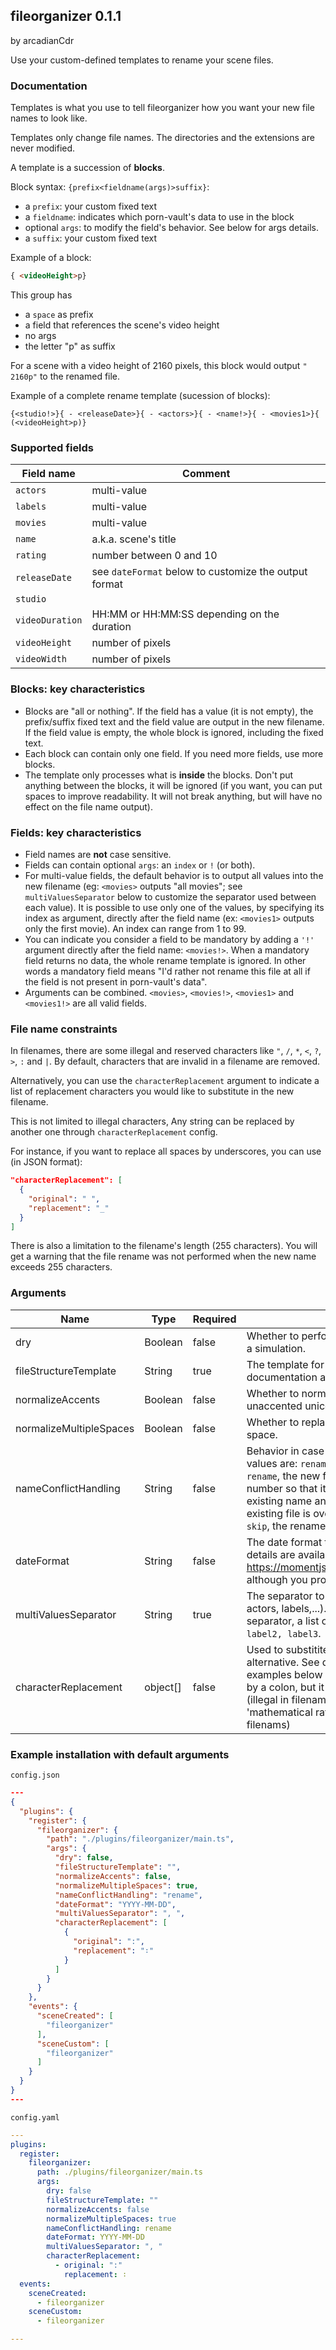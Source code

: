 ## fileorganizer 0.1.1

by arcadianCdr

Use your custom-defined templates to rename your scene files.

### Documentation

Templates is what you use to tell fileorganizer how you want your new file names to look like.

Templates only change file names. The directories and the extensions are never modified.

A template is a succession of __blocks__.

Block syntax: `{prefix<fieldname(args)>suffix}`:

- a `prefix`: your custom fixed text
- a `fieldname`: indicates which porn-vault's data to use in the block
- optional `args`: to modify the field's behavior. See below for args details.  
- a `suffix`: your custom fixed text

Example of a block:

```html
{ <videoHeight>p}
```

This group has

- a `space` as prefix
- a field that references the scene's video height
- no args
- the letter "p" as suffix

For a scene with a video height of 2160 pixels, this block would output `" 2160p"` to the renamed file.

Example of a complete rename template (sucession of blocks):

```
{<studio!>}{ - <releaseDate>}{ - <actors>}{ - <name!>}{ - <movies1>}{ (<videoHeight>p)}
```

### Supported fields

| Field name          | Comment                |
| ------------------- | ------------------- |
| `actors`            | multi-value |
| `labels`            | multi-value |
| `movies`            | multi-value |
| `name`              | a.k.a. scene's title |
| `rating`            | number between 0 and 10 |
| `releaseDate`       | see `dateFormat` below to customize the output format |
| `studio`            | |
| `videoDuration`     | HH:MM or HH:MM:SS depending on the duration |
| `videoHeight`       | number of pixels |
| `videoWidth`        | number of pixels |

### Blocks: key characteristics

- Blocks are "all or nothing". If the field has a value (it is not empty), the prefix/suffix fixed text and the field value are output in the new filename. If the field value is empty, the whole block is ignored, including the fixed text.
- Each block can contain only one field. If you need more fields, use more blocks.
- The template only processes what is __inside__ the blocks. Don't put anything between the blocks, it will be ignored (if you want, you can put spaces to improve readability. It will not break anything, but will have no effect on the file name output). 

### Fields: key characteristics

- Field names are __not__ case sensitive.
- Fields can contain optional `args`: an `index` or `!` (or both). 
- For multi-value fields, the default behavior is to output all values into the new filename (eg: `<movies>` outputs "all movies"; see `multiValuesSeparator` below to customize the separator used between each value). It is possible to use only one of the values, by specifying its index as argument, directly after the field name (ex: `<movies1>` outputs only the first movie). An index can range from 1 to 99.
- You can indicate you consider a field to be mandatory by adding a `'!'` argument directly after the field name: `<movies!>`. When a mandatory field returns no data, the whole rename template is ignored. In other words a mandatory field means "I'd rather not rename this file at all if the field is not present in porn-vault's data".
- Arguments can be combined. `<movies>`, `<movies!>`, `<movies1>` and `<movies1!>` are all valid fields.

### File name constraints

In filenames, there are some illegal and reserved characters like `"`, `/`, `*`, `<`, `?`, `>`, `:` and `|`.  By default, characters that are invalid in a filename are removed.

Alternatively, you can use the `characterReplacement` argument to indicate a list of replacement characters you would like to substitute in the new filename. 

This is not limited to illegal characters, Any string can be replaced by another one through `characterReplacement` config.

For instance, if you want to replace all spaces by underscores, you can use (in JSON format):

```json
"characterReplacement": [
  {
    "original": " ",
    "replacement": "_"
  }
]
```

There is also a limitation to the filename's length (255 characters). You will get a warning that the file rename was not performed when the new name exceeds 255 characters.


### Arguments

| Name                    | Type     | Required | Description                                                                                                                                                                                                                                                                                                                          |
| ----------------------- | -------- | -------- | ------------------------------------------------------------------------------------------------------------------------------------------------------------------------------------------------------------------------------------------------------------------------------------------------------------------------------------ |
| dry                     | Boolean  | false    | Whether to perform the rename operation or just a simulation.                                                                                                                                                                                                                                                                        |
| fileStructureTemplate   | String   | true     | The template for the new name. See documentation above for details.                                                                                                                                                                                                                                                                  |
| normalizeAccents        | Boolean  | false    | Whether to normalize file names and path to unaccented unicode.                                                                                                                                                                                                                                                                      |
| normalizeMultipleSpaces | Boolean  | false    | Whether to replace multiple spaces with a single space.                                                                                                                                                                                                                                                                              |
| nameConflictHandling    | String   | false    | Behavior in case of name conflicts. Possible values are: `rename`, `overwrite` and `skip`. With `rename`, the new filename is suffixed with a number so that it does not conflict with an existing name anymore. With `overwrite`, the existing file is overriden by the renamed one. For `skip`, the rename operation is cancelled. |
| dateFormat              | String   | false    | The date format to use in file names. The full details are available at https://momentjs.com/docs/#/displaying/format/ although you probably just need `YYYY`, `MM` and `DD`.                                                                                                                                                        |
| multiValuesSeparator    | String   | true     | The separator to use for multiple values (like actors, labels,...). For instance, with a `', '` as separator, a list of 3 labels will look like: `label1, label2, label3`.                                                                                                                                                           |
| characterReplacement    | object[] | false    | Used to substitite characters with a replacement alternative. See doc above for details. Note: the examples below looks like it is replacing a colon by a colon, but it is actually replacing the colon (illegal in filenames) by the similar looking 'mathematical ratio' character (allowed in filenams)                           |

### Example installation with default arguments

`config.json`
```json
---
{
  "plugins": {
    "register": {
      "fileorganizer": {
        "path": "./plugins/fileorganizer/main.ts",
        "args": {
          "dry": false,
          "fileStructureTemplate": "",
          "normalizeAccents": false,
          "normalizeMultipleSpaces": true,
          "nameConflictHandling": "rename",
          "dateFormat": "YYYY-MM-DD",
          "multiValuesSeparator": ", ",
          "characterReplacement": [
            {
              "original": ":",
              "replacement": "∶"
            }
          ]
        }
      }
    },
    "events": {
      "sceneCreated": [
        "fileorganizer"
      ],
      "sceneCustom": [
        "fileorganizer"
      ]
    }
  }
}
---
```

`config.yaml`
```yaml
---
plugins:
  register:
    fileorganizer:
      path: ./plugins/fileorganizer/main.ts
      args:
        dry: false
        fileStructureTemplate: ""
        normalizeAccents: false
        normalizeMultipleSpaces: true
        nameConflictHandling: rename
        dateFormat: YYYY-MM-DD
        multiValuesSeparator: ", "
        characterReplacement:
          - original: ":"
            replacement: ∶
  events:
    sceneCreated:
      - fileorganizer
    sceneCustom:
      - fileorganizer

---
```

